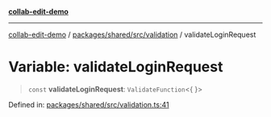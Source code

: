 [**collab-edit-demo**](../../../../../README.md)

***

[collab-edit-demo](../../../../../README.md) / [packages/shared/src/validation](../README.md) / validateLoginRequest

# Variable: validateLoginRequest

> `const` **validateLoginRequest**: `ValidateFunction`\<\{ \}\>

Defined in: [packages/shared/src/validation.ts:41](https://github.com/austyle-io/pub-sub-demo/blob/facd25f09850fc4e78e94ce267c52e173d869933/packages/shared/src/validation.ts#L41)
